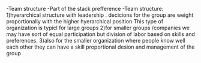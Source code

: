-Team structure
-Part of the stack prefference
-Team structure:
      1)hyerarchical structure with leadership .
        decicions for the group are weight proportionally with the higher hyerarchical position
        This type of organization is typicl for large groups
      2)for smaller groups /companies  we may have sort of equal participation but division of labor based on skills and preferences.
      3)also for the smaller organization where people know well each other they can have a skill proportional desion and management of the group
      
